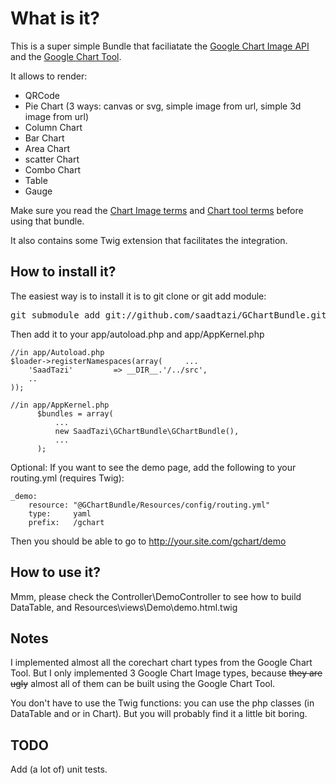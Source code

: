 What is it?
===========
This is a super simple Bundle that faciliatate the [Google Chart Image API](http://code.google.com/apis/chart/image/) and the [Google Chart Tool](http://code.google.com/apis/chart/interactive/docs/index.html).

It allows to render:
* QRCode 
* Pie Chart (3 ways: canvas or svg, simple image from url, simple 3d image from url)
* Column Chart
* Bar Chart
* Area Chart
* scatter Chart
* Combo Chart
* Table
* Gauge

Make sure you read the [Chart Image terms](http://code.google.com/apis/chart/image/terms.html) and [Chart tool terms](http://code.google.com/apis/chart/interactive/terms.html) before using that bundle. 

It also contains some Twig extension that facilitates the integration.

How to install it?
------------------

The easiest way is to install it is to git clone or git add module:

<pre>git submodule add git://github.com/saadtazi/GChartBundle.git src/Bundle/SaadTazi/GChartBundle</pre>

Then add it to your app/autoload.php and app/AppKernel.php

    //in app/Autoload.php
    $loader->registerNamespaces(array(     ...
        'SaadTazi'         => __DIR__.'/../src',
        ..
    ));
  
    //in app/AppKernel.php
          $bundles = array(
              ...
              new SaadTazi\GChartBundle\GChartBundle(),
              ...
          );


Optional: If you want to see the demo page, add the following to your routing.yml (requires Twig):

    _demo:
        resource: "@GChartBundle/Resources/config/routing.yml"
        type:     yaml
        prefix:   /gchart

Then you should be able to go to http://your.site.com/gchart/demo

How to use it?
--------------

Mmm, please check the Controller\DemoController to see how to build DataTable,
and Resources\views\Demo\demo.html.twig

Notes
-----
I implemented almost all the corechart chart types from the Google Chart Tool.
But I only implemented 3 Google Chart Image types, because <strike>they are ugly</strike> almost all of them can be built using the Google Chart Tool.

You don't have to use the Twig functions: you can use the php classes (in DataTable and or in Chart).
But you will probably find it a little bit boring.

TODO
----
Add (a lot of) unit tests. 